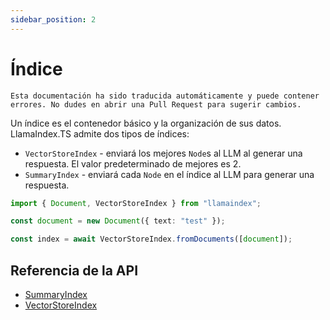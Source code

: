```yaml
---
sidebar_position: 2
---
```


# Índice

`Esta documentación ha sido traducida automáticamente y puede contener errores. No dudes en abrir una Pull Request para sugerir cambios.`

Un índice es el contenedor básico y la organización de sus datos. LlamaIndex.TS admite dos tipos de índices:

- `VectorStoreIndex` - enviará los mejores `Node`s al LLM al generar una respuesta. El valor predeterminado de mejores es 2.
- `SummaryIndex` - enviará cada `Node` en el índice al LLM para generar una respuesta.

```typescript
import { Document, VectorStoreIndex } from "llamaindex";

const document = new Document({ text: "test" });

const index = await VectorStoreIndex.fromDocuments([document]);
```

## Referencia de la API

- [SummaryIndex](../../api/classes/SummaryIndex.md)
- [VectorStoreIndex](../../api/classes/VectorStoreIndex.md)
